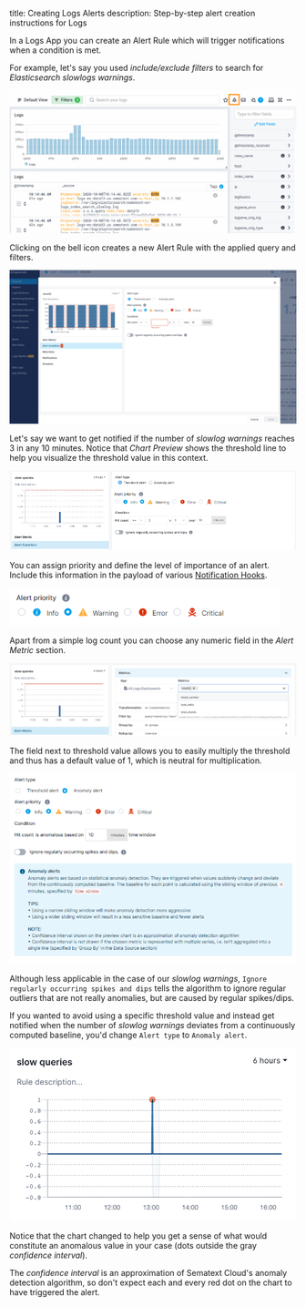 title: Creating Logs Alerts
description: Step-by-step alert creation instructions for Logs

In a Logs App you can create an Alert Rule which will trigger notifications when a condition is met.

For example, let's say you used *include/exclude filters* to search for *Elasticsearch slowlogs warnings*.

![Elasticsearch slowlogs warnings search](../images/alerts/image_0.png)

Clicking on the bell icon creates a new Alert Rule with the applied query and filters.

![image alt text](../images/alerts/image_1_2.png)

Let's say we want to get notified if the number of *slowlog warnings* reaches 3 in any 10 minutes. Notice that *Chart Preview* shows the threshold line to help
you visualize the threshold value in this context.

![image alt text](../images/alerts/image_2_2.png)

 You can assign priority and define the level of importance of an alert. Include this information in the payload of various [Notification Hooks](../alerts/alert-notifications).
 
 ![image alt text](../images/alerts/alert_priority.png)

Apart from a simple log count you can choose any numeric field in the *Alert Metric* section.

![image alt text](../images/alerts/image_3.png)

The field next to threshold value allows you to easily multiply the threshold and thus has a default value of 1, which is neutral for multiplication.  

![image alt text](../images/alerts/image_5_2.png)

Although less applicable in the case of our *slowlog warnings*, `Ignore regularly occurring spikes and dips` tells the algorithm to ignore regular outliers that are not really anomalies, but are caused by regular spikes/dips.

If you wanted to avoid using a specific threshold value and instead get notified when the number of *slowlog warnings* deviates from a continuously computed baseline, you'd change `Alert type` to `Anomaly alert`.

![image alt text](../images/alerts/image_6.png)

Notice that the chart changed to help you get a sense of what would constitute an anomalous value in your case (dots outside the gray *confidence interval*). 

The *confidence interval* is an approximation of Sematext Cloud's anomaly detection algorithm, so don't expect each and every red dot on the chart to have triggered the alert.

